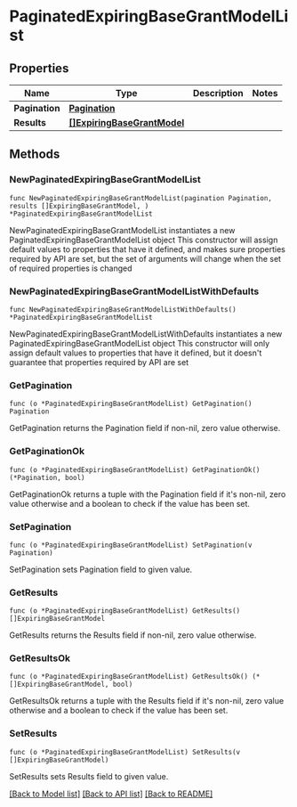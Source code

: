 # PaginatedExpiringBaseGrantModelList

## Properties

Name | Type | Description | Notes
------------ | ------------- | ------------- | -------------
**Pagination** | [**Pagination**](Pagination.md) |  | 
**Results** | [**[]ExpiringBaseGrantModel**](ExpiringBaseGrantModel.md) |  | 

## Methods

### NewPaginatedExpiringBaseGrantModelList

`func NewPaginatedExpiringBaseGrantModelList(pagination Pagination, results []ExpiringBaseGrantModel, ) *PaginatedExpiringBaseGrantModelList`

NewPaginatedExpiringBaseGrantModelList instantiates a new PaginatedExpiringBaseGrantModelList object
This constructor will assign default values to properties that have it defined,
and makes sure properties required by API are set, but the set of arguments
will change when the set of required properties is changed

### NewPaginatedExpiringBaseGrantModelListWithDefaults

`func NewPaginatedExpiringBaseGrantModelListWithDefaults() *PaginatedExpiringBaseGrantModelList`

NewPaginatedExpiringBaseGrantModelListWithDefaults instantiates a new PaginatedExpiringBaseGrantModelList object
This constructor will only assign default values to properties that have it defined,
but it doesn't guarantee that properties required by API are set

### GetPagination

`func (o *PaginatedExpiringBaseGrantModelList) GetPagination() Pagination`

GetPagination returns the Pagination field if non-nil, zero value otherwise.

### GetPaginationOk

`func (o *PaginatedExpiringBaseGrantModelList) GetPaginationOk() (*Pagination, bool)`

GetPaginationOk returns a tuple with the Pagination field if it's non-nil, zero value otherwise
and a boolean to check if the value has been set.

### SetPagination

`func (o *PaginatedExpiringBaseGrantModelList) SetPagination(v Pagination)`

SetPagination sets Pagination field to given value.


### GetResults

`func (o *PaginatedExpiringBaseGrantModelList) GetResults() []ExpiringBaseGrantModel`

GetResults returns the Results field if non-nil, zero value otherwise.

### GetResultsOk

`func (o *PaginatedExpiringBaseGrantModelList) GetResultsOk() (*[]ExpiringBaseGrantModel, bool)`

GetResultsOk returns a tuple with the Results field if it's non-nil, zero value otherwise
and a boolean to check if the value has been set.

### SetResults

`func (o *PaginatedExpiringBaseGrantModelList) SetResults(v []ExpiringBaseGrantModel)`

SetResults sets Results field to given value.



[[Back to Model list]](../README.md#documentation-for-models) [[Back to API list]](../README.md#documentation-for-api-endpoints) [[Back to README]](../README.md)


